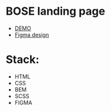 # BOSE landing page
- [DEMO](https://dimakotovich.github.io/Landing-Bose/)
- [Figma design](https://www.figma.com/file/OMjQNb3hg1LKMV4OwyQ3Ao/BOSE?node-id=0%3A1/)
# Stack:
- HTML
- CSS
- BEM
- SCSS
- FIGMA
